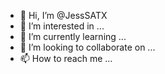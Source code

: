 - 👋 Hi, I’m @JessSATX
- 👀 I’m interested in ...
- 🌱 I’m currently learning ...
- 💞️ I’m looking to collaborate on ...
- 📫 How to reach me ...

<!---
JessSATX/JessSATX is a ✨ special ✨ repository because its `README.md` (this file) appears on your GitHub profile.
You can click the Preview link to take a look at your changes.
--->
